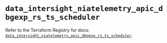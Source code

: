 # `data_intersight_niatelemetry_apic_dbgexp_rs_ts_scheduler`

Refer to the Terraform Registry for docs: [`data_intersight_niatelemetry_apic_dbgexp_rs_ts_scheduler`](https://registry.terraform.io/providers/ciscodevnet/intersight/1.0.71/docs/data-sources/niatelemetry_apic_dbgexp_rs_ts_scheduler).
